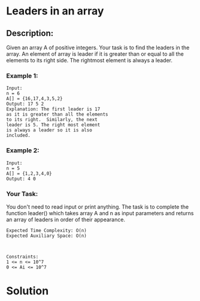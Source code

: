# Leaders in an array

## Description:

Given an array A of positive integers. Your task is to find the leaders in the array. An element of array is leader if it is greater than or equal to all the elements to its right side. The rightmost element is always a leader.

### Example 1:

```
Input:
n = 6
A[] = {16,17,4,3,5,2}
Output: 17 5 2
Explanation: The first leader is 17
as it is greater than all the elements
to its right.  Similarly, the next
leader is 5. The right most element
is always a leader so it is also
included.
```

### Example 2:

```
Input:
n = 5
A[] = {1,2,3,4,0}
Output: 4 0
```

### Your Task:

You don't need to read input or print anything. The task is to complete the function leader() which takes array A and n as input parameters and returns an array of leaders in order of their appearance.

```
Expected Time Complexity: O(n)
Expected Auxiliary Space: O(n)



Constraints:
1 <= n <= 10^7
0 <= Ai <= 10^7
```

# Solution
